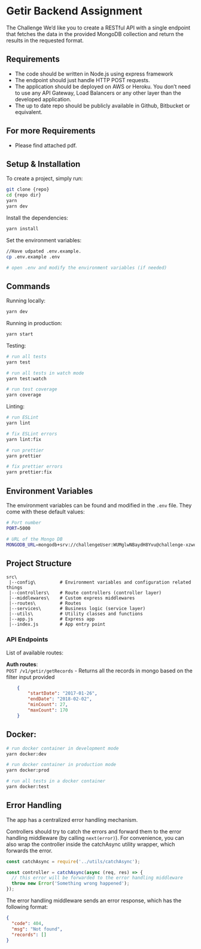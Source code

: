 # Getir Backend Assignment


The Challenge
We’d like you to create a RESTful API with a single endpoint that fetches the data in the
provided MongoDB collection and return the results in the requested format.

## Requirements
   -  The code should be written in Node.js using express framework
   - The endpoint should just handle HTTP POST requests.
   - The application should be deployed on AWS or Heroku. You don’t need to use any
   API Gateway, Load Balancers or any other layer than the developed application.
   - The up to date repo should be publicly available in Github, Bitbucket or equivalent.

## For more Requirements
  - Please find attached pdf.

## Setup & Installation
To create a project, simply run:

```bash
git clone {repo}
cd {repo dir}
yarn
yarn dev
```


Install the dependencies:

```bash
yarn install
```

Set the environment variables:

```bash
//Have udpated .env.example.
cp .env.example .env

# open .env and modify the environment variables (if needed)
```

## Commands

Running locally:

```bash
yarn dev
```

Running in production:

```bash
yarn start
```

Testing:

```bash
# run all tests
yarn test

# run all tests in watch mode
yarn test:watch

# run test coverage
yarn coverage
```

Linting:

```bash
# run ESLint
yarn lint

# fix ESLint errors
yarn lint:fix

# run prettier
yarn prettier

# fix prettier errors
yarn prettier:fix
```

## Environment Variables

The environment variables can be found and modified in the `.env` file. They come with these default values:

```bash
# Port number
PORT=5000

# URL of the Mongo DB
MONGODB_URL=mongodb+srv://challengeUser:WUMglwNBaydH8Yvu@challenge-xzwqd.mongodb.net/getir-case-study?retryWrites=true

```

## Project Structure

```
src\
 |--config\         # Environment variables and configuration related things
 |--controllers\    # Route controllers (controller layer)
 |--middlewares\    # Custom express middlewares
 |--routes\         # Routes
 |--services\       # Business logic (service layer)
 |--utils\          # Utility classes and functions
 |--app.js          # Express app
 |--index.js        # App entry point
```


### API Endpoints

List of available routes:

**Auth routes**:\
`POST /v1/getir/getRecords` - Returns all the records in mongo based on the filter input provided

```json
 	{
        "startDate": "2017-01-26",
        "endDate": "2018-02-02",
        "minCount": 27,
        "maxCount": 170
  	}
```

## Docker:

```bash
# run docker container in development mode
yarn docker:dev

# run docker container in production mode
yarn docker:prod

# run all tests in a docker container
yarn docker:test
```

## Error Handling

The app has a centralized error handling mechanism.

Controllers should try to catch the errors and forward them to the error handling middleware (by calling `next(error)`). For convenience, you can also wrap the controller inside the catchAsync utility wrapper, which forwards the error.

```javascript
const catchAsync = require('../utils/catchAsync');

const controller = catchAsync(async (req, res) => {
  // this error will be forwarded to the error handling middleware
  throw new Error('Something wrong happened');
});
```

The error handling middleware sends an error response, which has the following format:

```json
{
  "code": 404,
  "msg": "Not found",
  "records": []
}
```

